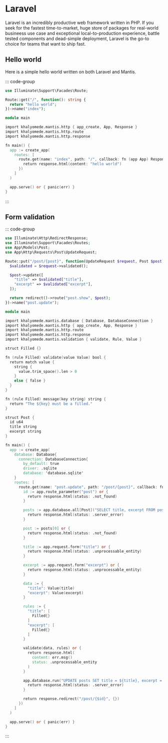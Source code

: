 # Laravel

Laravel is an incredibly productive web framework written in PHP. If you seek for the fastest time-to-market, huge store of packages for real-world busineess use case and exceptional local-to-production experience, battle tested components and dead-simple deployment, Laravel is the go-to choice for teams that want to ship fast.

## Hello world

Here is a simple hello world written on both Laravel and Mantis.

::: code-group

```php [routes/web.php]
use Illuminate\Support\Facades\Route;

Route::get("/", function(): string {
  return "hello world";
})->name("index");
```

```v [main.v]
module main

import khalyomede.mantis.http { app_create, App, Response }
import khalyomede.mantis.http.route
import khalyomede.mantis.http.response

fn main() {
  app := create_app(
    routes: [
      route.get(name: "index", path: "/", callback: fn (app App) Response {
        return response.html(content: "hello world")
      })
    ]
  )

  app.serve() or { panic(err) }
}
```

:::

## Form validation

::: code-group

```php [routes/web.php]
use Illuminate\Http\RedirectResponse;
use Illuminate\Support\Facades\Routes;
use App\Models\Post;
use App\Http\Requests\Post\UpdateRequest;

Route::put("/post/{post}", function(UpdateRequest $request, Post $post): RedirectResponse {
  $validated = $request->validated();

  $post->update([
    "title" => $validated["title"],
    "excerpt" => $validated["excerpt"],
  ]);

  return redirect()->route("post.show", $post);
})->name("post.update");
```

```v [main.v]
module main

import khalyomede.mantis.database { Database, DatabaseConnection }
import khalyomede.mantis.http { app_create, App, Response }
import khalyomede.mantis.http.route
import khalyomede.mantis.http.response
import khalyomede.mantis.validation { validate, Rule, Value }

struct Filled {}

fn (rule Filled) validate(value Value) bool {
  return match value {
    string {
      value.trim_space().len > 0
    }
    else { false }
  }
}

fn (rule Filled) message(key string) string {
  return "The ${key} must be a filled."
}

struct Post {
  id u64
  title string
  excerpt string
}

fn main() {
  app := create_app(
    database: Database{
      connection: DatabaseConnection{
        by_default: true
        driver: .sqlite
        database: 'database.sqlite'
    }
    routes: [
      route.get(name: "post.update", path: "/post/{post}", callback: fn (app App) Response {
        id := app.route_parameter("post") or {
          return response.html(status: .not_found)
        }

        posts := app.database.all[Post]("SELECT title, excerpt FROM posts WHERE id = ${id}") or {
          return response.html(status: .server_error)
        }

        post := posts[0] or {
          return response.html(status: .not_found)
        }

        title := app.request.form("title") or {
          return response.html(status: .unprocessable_entity)
        }

        excerpt := app.request.form("excerpt") or {
          return response.html(status: .unprocessable_entity)
        }

        data := {
          "title": Value(title)
          "excerpt": Value(excerpt)
        }

        rules := {
          "title": [
            Filled{}
          ]
          "excerpt": [
            Filled{}
          ]
        }

        validate(data, rules) or {
          return response.html(
            content: err.msg()
            status: .unprocessable_entity
          )
        }

        app.database.run("UPDATE posts SET title = ${title}, excerpt = ${excerpt} WHERE id = ${id}") or {
          return response.html(status: .server_error)
        }

        return response.redirect("/post/{$id}", {})
      })
    ]
  )

  app.serve() or { panic(err) }
}
```

:::

